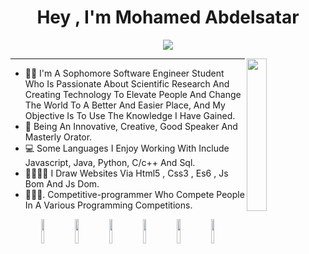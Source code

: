 <h1 align="center"> Hey , I'm Mohamed Abdelsatar </h1>

<p align="center">
    <a href="https://www.linkedin.com/in/mohamedabdelsatar"><img src="https://img.shields.io/badge/linkedin-%230177B5?style=flat&logo=linkedin&logoColor=white"/></a>
</p>
  <img src="https://github.com/mohamedabusrea/mohamedabusrea/blob/master/profile-img.png" align="right" width="25%"/>
<hr>

- 👨‍💻 I'm A Sophomore Software Engineer Student Who Is Passionate About Scientific Research And Creating Technology To Elevate People And Change The World To A Better And Easier Place, And My Objective Is To Use The Knowledge I Have Gained.
- 🎤 Being An Innovative, Creative, Good Speaker And Masterly Orator. 
- 💻 Some Languages I Enjoy Working With Include Javascript, Java, Python, C/c++ And Sql.
- 🧑‍🏭👨‍🏭 I Draw Websites Via Html5 , Css3 , Es6 , Js Bom And Js Dom.
- 👊🙅‍♂️. Competitive-programmer Who Compete People In A Various Programming Competitions. 
<div align="center"
<code><img width="10%" src="https://www.vectorlogo.zone/logos/javascript/javascript-ar21.svg"></code>
<code><img width="10%" src="https://www.vectorlogo.zone/logos/java/java-ar21.svg"></code>
<code><img width="10%" src="https://www.vectorlogo.zone/logos/python/python-ar21.svg"></code>
<code><img width="10%" src="https://www.vectorlogo.zone/logos/postgresql/postgresql-ar21.svg"></code>
<code><img width="10%" src="https://www.vectorlogo.zone/logos/getbootstrap/getbootstrap-ar21.svg"></code>
<code><img width="10%" src="https://www.vectorlogo.zone/logos/tailwindcss/tailwindcss-ar21.svg"></code>
</div>
<br><br>


